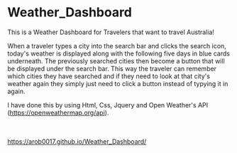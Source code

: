 # Weather_Dashboard

This is a Weather Dashboard for Travelers that want to travel Australia!

When a traveler types a city into the search bar and clicks the search icon, today's weather is displayed along with the following five days in blue cards underneath. The previously searched cities then become a button that will be displayed under the search bar. This way the traveler can remember which cities they have searched and if they need to look at that city's weather again they simply just need to click a button instead of typying it in again.

I have done this by using Html, Css, Jquery and Open Weather's API (https://openweathermap.org/api). 

<br><br>https://arob0017.github.io/Weather_Dashboard/
